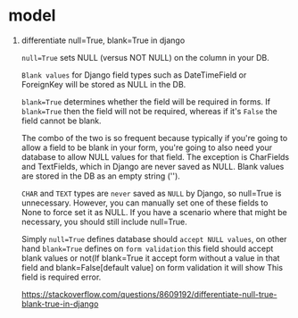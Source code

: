# model

1. differentiate null=True, blank=True in django

   `null=True` sets NULL (versus NOT NULL) on the column in your DB. 
   
   `Blank values` for Django field types such as DateTimeField or ForeignKey will be stored as NULL in the DB.
   
   `blank=True` determines whether the field will be required in forms. If `blank=True` then the field will not be required, whereas if it's `False` the field cannot be blank.
   
   The combo of the two is so frequent because typically if you're going to allow a field to be blank in your form, you're going to also need your database to allow NULL values for that field. The exception is CharFields and TextFields, which in Django are never saved as NULL. Blank values are stored in the DB as an empty string ('').
   
   `CHAR` and `TEXT` types are `never` saved as `NULL` by Django, so null=True is unnecessary. 
   However, you can manually set one of these fields to None to force set it as NULL. If you have a scenario where that might be necessary, you should still include null=True.


   Simply `null=True` defines database should `accept NULL values`, on other hand `blank=True` defines on `form validation` this field should accept blank values or not(If blank=True it accept form without a value in that field and blank=False[default value] on form validation it will show This field is required error.
   
   https://stackoverflow.com/questions/8609192/differentiate-null-true-blank-true-in-django
